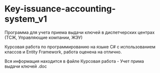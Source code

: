 # Key-issuance-accounting-system_v1
Программа для учета приема выдачи ключей в диспетчерских центрах (ТСЖ, Управляющие компании, ЖЭУ)

Курсовая работа по программированию на языке C# с использованием классов и Entity Framework, работа оценена на отлично.

Вся информация находится в файле Курсовая работа - Учет прима выдачи ключей .doc
